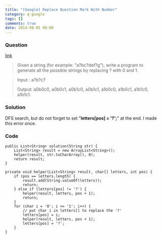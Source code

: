 ```yaml
---
title: "[Google] Replace Question Mark With Number"
category: q-google
tags: []
comments: true
date: 2014-08-05 00:00
---
```



### Question 

[link](http://www.careercup.com/question?id=5192571630387200)

> Given a string (for example: "a?bc?def?g"), write a program to generate all the possible strings by replacing ? with 0 and 1. 

> Input : a?b?c? 
>
> Output: a0b0c0, a0b0c1, a0b1c0, a0b1c1, a1b0c0, a1b0c1, a1b1c0, a1b1c1.

### Solution

DFS search, but do not forget to set "__letters[pos] = '?';__" at the end. I made this error once. 

### Code

	public List<String> solution(String str) {
		List<String> result = new ArrayList<String>();
		helper(result, str.toCharArray(), 0);
		return result;
	}

	private void helper(List<String> result, char[] letters, int pos) {
		if (pos == letters.length) {
			result.add(String.valueOf(letters));
			return;
		} else if (letters[pos] != '?') {
			helper(result, letters, pos + 1);
			return;
		}
		for (char i = '0'; i <= '1'; i++) {
			// put char i in letters[] to replace the '?'
			letters[pos] = i;
			helper(result, letters, pos + 1);
			letters[pos] = '?';
		}
	}
